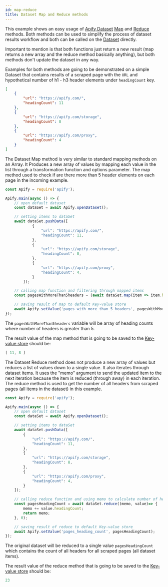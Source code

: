 ```yaml
---
id: map-reduce
title: Dataset Map and Reduce methods
---
```


This example shows an easy usage of [Apify Dataset](https://docs.apify.com/storage/dataset) [Map](https://sdk.apify.com/docs/api/dataset#map) and
[Reduce](https://sdk.apify.com/docs/api/dataset#reduce) methods. Both methods can be used to simplify the process of
dataset results workflow and both can be called on the [Dataset](https://sdk.apify.com/docs/api/dataset) directly.

Important to mention is that both functions just return a new result
 (map returns a new array and the reduce method basically anything),
but both methods don't update the dataset in any way.

Examples for both methods are going to be demonstrated on a simple Dataset that contains results of a
scraped page with the `URL` and hypothetical number of h1 - h3 header elements under `headingCount` key.

```json
[
    {
        "url": "https://apify.com/",
        "headingCount": 11
    },
    {
        "url": "https://apify.com/storage",
        "headingCount": 8
    },
    {
        "url": "https://apify.com/proxy",
        "headingCount": 4
    }
]
```

The Dataset Map method is very similar to standard mapping methods on an Array.
It Produces a new array of values by mapping each value in the list through a transformation function
 and options parameter.
The map method used to check if are there more than 5 header elements on each page in the incoming example.

```javascript
const Apify = require('apify');

Apify.main(async () => {
    // open default dataset
    const dataSet = await Apify.openDataset();

    // setting items to dataSet
    await dataSet.pushData([
            {
                "url": "https://apify.com/",
                "headingCount": 11,
            },
            {
                "url": "https://apify.com/storage",
                "headingCount": 8,
            },
            {
                "url": "https://apify.com/proxy",
                "headingCount": 4,
            }
        ]);

    // calling map function and filtering through mapped items
    const pagesWithMoreThan5headers = (await dataSet.map(item => item.headingCount)).filter(count => count > 5);

    // saving result of map to default Key-value store
    await Apify.setValue('pages_with_more_than_5_headers', pagesWithMoreThan5headers);
});
```

The `pagesWithMoreThan5headers` variable will be array of heading counts where number of headers is greater than 5.

The result value of the map method that is going to be saved to the 
[Key-value store](https://sdk.apify.com/docs/api/key-value-store) should be:

```javascript
[ 11, 8 ]
```

The Dataset Reduce method does not produce a new array of values but reduces a list of values down to a single value.
It also iterates through dataset items. It uses the "memo" argument to send the updated item to the next iteration
because the item is reduced (through away) in each iteration.
The reduce method is used to get the number of all headers from scraped pages (all items in the dataset) in this example.

```javascript
const Apify = require('apify');

Apify.main(async () => {
    // open default dataset
    const dataSet = await Apify.openDataset();

    // setting items to dataSet
    await dataSet.pushData([
        {
            "url": "https://apify.com/",
            "headingCount": 11,
        },
        {
            "url": "https://apify.com/storage",
            "headingCount": 8,
        },
        {
            "url": "https://apify.com/proxy",
            "headingCount": 4,
        }
    ]);

    // calling reduce function and using memo to calculate number of headers
    const pagesHeadingCount = await dataSet.reduce((memo, value)=> {
        memo += value.headingCount;
        return memo;
    }, 0);

    // saving result of reduce to default Key-value store
    await Apify.setValue('pages_heading_count', pagesHeadingCount);
});
```

The original dataset will be reduced to a single value `pagesHeadingCount` which contains
the count of all headers  for all scraped pages (all dataset items).

The result value of the reduce method that is going to be saved to the 
[Key-value store](https://sdk.apify.com/docs/api/key-value-store) should be:

```javascript
23
```
